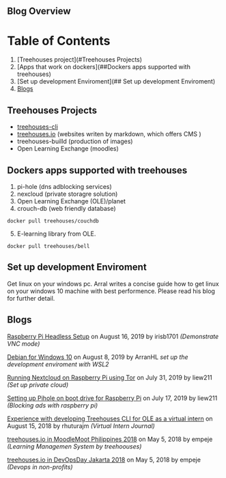 
## Blog Overview
# Table of Contents 
1. [Treehouses project](#Treehouses Projects)
2. [Apps that work on dockers](##Dockers apps supported with treehouses)
3. [Set up  development Enviroment](## Set up development Enviroment)
4. [Blogs](#fourth-examplehttpwwwfourthexamplecom)

## Treehouses Projects
- [treehouses-cli](https://github.com/treehouses/cli)
- [treehouses.io](https://github.com/treehouses/treehouses.github.io) (websites writen by markdown, which offers CMS )
- treehouses-builld (production of images)
- Open Learning Exchange (moodles) 



## Dockers apps supported with treehouses
1. pi-hole (dns adblocking services)
2. nexcloud (private storagre solution)
3. Open Learning Exchange (OLE)/planet
4. crouch-db (web friendly database)

 `docker pull treehouses/couchdb`

5. E-learning library from OLE.

`docker pull treehouses/bell`

## Set up development Enviroment
 Get linux on your windows pc. Arral writes a concise guide how to get linux on your windows 10 machine with best performence. Please read his blog for further detail.

## Blogs
[Raspberry Pi Headless Setup](20190816-headless.md) on August 16, 2019 by irisb1701  *(Demonstrate VNC mode)*

[Debian for Windows 10](20190808-debianforwindows.md) on August 8, 2019 by ArranHL *set up the development enviroment with WSL2*

[Running Nextcloud on Raspberry Pi using Tor](20190731-nextcloud-tor.md) on July 31, 2019 by liew211 *(Set up private cloud)*

[Setting up Pihole on boot drive for Raspberry Pi](20190717-pihole.md) on July 17, 2019 by liew211 *(Blocking ads with raspberry pi)*

[Experience with developing Treehouses CLI for OLE as a virtual intern](20180815-CLIVIexp.md) on August 15, 2018 by rhuturajm *(Virtual Intern Journal)*

[treehouses.io in MoodleMoot Philippines 2018](20180505-moodlemootph18.md) on May 5, 2018 by empeje *(Learning Managemen System by treehoouses)*

[treehouses.io in DevOpsDay Jakarta 2018](20180505-devopsdayjkt18.md) on May 5, 2018 by empeje *(Devops in non-profits)*
